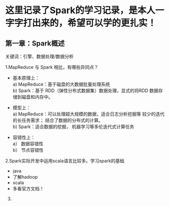 # 这里记录了Spark的学习记录，是本人一字字打出来的，希望可以学的更扎实！ #

## 第一章：Spark概述 ##

关键词：引擎、数据处理/数据分析

1.MapReduce 与 Spark 相比，有哪些异同点？

-  基本原理上：<br>
a) MapReduce：基于磁盘的大数据批量处理系统<br>
b) Spark：基于 RDD（弹性分布式数据集）数据处理，显式的将RDD 数据存储到磁盘和内存中。

-  模型上：<br>
a) MapReduce：可以处理超大规模的数据，适合日志分析挖掘等
较少的迭代的长任务需求； 结合了数据的分布式的计算。<br>
b) Spark：适合数据的挖掘， 机器学习等多伦迭代式计算任务

- 容错性上：<br>
a） 数据容错性<br>
b） 节点容错性

2.Spark实际开发中运用scala语言比较多。学习spark的基础<br>
	
- java
- 了解hadoop
- scala
- 多看官方文档！

3.
